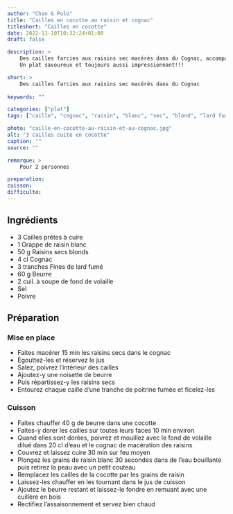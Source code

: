 ```yaml
---
author: "Chan & Polo"
title: "Cailles en cocotte au raisin et cognac"
titleshort: "Cailles en cocotte"
date: 2022-11-10T10:32:24+01:00
draft: false

description: >
    Des cailles farcies aux raisins sec macérés dans du Cognac, accompagnées de raisins blancs revenus dans la sauce.<br>
    Un plat savoureux et toujours aussi impressionnant!!!

short: >
    Des cailles farcies aux raisins sec macérés dans du Cognac
    
keywords: ""

categories: ["plat"]
tags: ["caille", "cognac", "raisin", "blanc", "sec", "blond", "lard fumé", "fond", "volaille"]

photo: "caille-en-cocotte-au-raisin-et-au-cognac.jpg"
alt: "3 cailles cuite en cocotte"
caption: ""
source: ""

remarque: >
    Pour 2 personnes

preparation: 
cuisson: 
difficulte:
---
```



## Ingrédients
- 3 Cailles prêtes à cuire
- 1 Grappe de raisin blanc
- 50 g Raisins secs blonds
- 4 cl Cognac
- 3 tranches Fines de lard fumé
- 60 g Beurre
- 2 cuil. à soupe de fond de volaille
- Sel
- Poivre
## Préparation
### Mise en place
- Faites macérer 15 min les raisins secs dans le cognac
- Égouttez-les et réservez le jus
- Salez, poivrez l’intérieur des cailles
- Ajoutez-y une noisette de beurre
- Puis répartissez-y les raisins secs
- Entourez chaque caille d’une tranche de poitrine fumée et ficelez-les
### Cuisson
- Faites chauffer 40 g de beurre dans une cocotte
- Faites-y dorer les cailles sur toutes leurs faces 10 min environ
- Quand elles sont dorées, poivrez et mouillez avec le fond de volaille dilué dans 20 cl d’eau et le cognac de macération des raisins
- Couvrez et laissez cuire 30 min sur feu moyen
- Plongez les grains de raisin blanc 30 secondes dans de l’eau bouillante puis retirez la peau avec un petit couteau
- Remplacez les cailles de la cocotte par les grains de raisin
- Laissez-les chauffer en les tournant dans le jus de cuisson
- Ajoutez le beurre restant et laissez-le fondre en remuant avec une cuillère en bois
- Rectifiez l’assaisonnement et servez bien chaud

